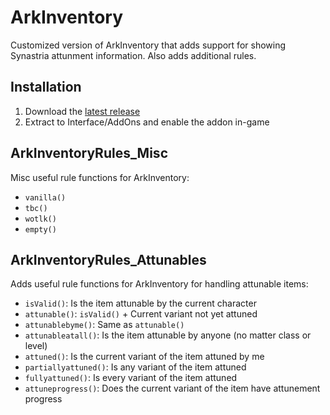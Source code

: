 # ArkInventory

Customized version of ArkInventory that adds support for showing Synastria attunment information.
Also adds additional rules.

## Installation

1. Download the [latest release](https://github.com/imevul/ArkInventory_Attune/releases)
2. Extract to Interface/AddOns and enable the addon in-game

## ArkInventoryRules_Misc

Misc useful rule functions for ArkInventory:
- `vanilla()`
- `tbc()`
- `wotlk()`
- `empty()`

## ArkInventoryRules_Attunables

Adds useful rule functions for ArkInventory for handling attunable items:
- `isValid()`: Is the item attunable by the current character
- `attunable()`: `isValid()` + Current variant not yet attuned
- `attunablebyme()`: Same as `attunable()`
- `attunableatall()`: Is the item attunable by anyone (no matter class or level)
- `attuned()`: Is the current variant of the item attuned by me
- `partiallyattuned()`: Is any variant of the item attuned
- `fullyattuned()`: Is every variant of the item attuned
- `attuneprogress()`: Does the current variant of the item have attunement progress

